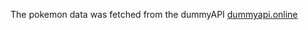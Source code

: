 The pokemon data was fetched from the dummyAPI  [dummyapi.online](!https://dummyapi.online/api/pokemon)
